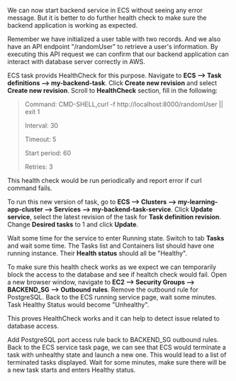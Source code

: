 We can now start backend service in ECS without seeing any error message. But it is better to do further health check to make sure the backend application is working as expected.

Remember we have initialized a user table with two records. And we also have an API endpoint "/randomUser" to retrieve a user's information. By executing this API request we can confirm that our backend application can interact with database server correctly in AWS.

ECS task provids HealthCheck for this purpose. Navigate to **ECS --> Task definitions --> my-backend-task**. Click **Create new revision** and select **Create new revision**. Scroll to **HealthCheck** section, fill in the following:

>Command: CMD-SHELL,curl -f http://localhost:8000/randomUser || exit 1
>
>Interval: 30
>
>Timeout: 5
>
>Start period: 60
>
>Retries: 3

This health check would be run periodically and report error if curl command fails.

To run this new version of task, go to **ECS --> Clusters --> my-learning-app-cluster --> Services --> my-backend-task-service**. Click **Update service**, select the latest revision of the task for **Task definition revision**. Change **Desired tasks** to 1 and click **Update**.

Wait some time for the service to enter Running state. Switch to tab **Tasks** and wait some time. The Tasks list and Containers list should have one running instance. Their **Health status** should all be "Healthy".

To make sure this health check works as we expect we can temporarily block the access to the database and see if healtch check would fail. Open a new browser window, navigate to **EC2 --> Security Groups --> BACKEND_SG --> Outbound rules**. Remove the outbound rule for PostgreSQL. Back to the ECS running service page, wait some minutes. Task Healthy Status would become "Unhealthy".

This proves HealthCheck works and it can help to detect issue related to database access.

Add PostgreSQL port access rule back to BACKEND_SG outbound rules. Back to the ECS service task page, we can see that ECS would terminate a task with unhealthy state and launch a new one. This would lead to a list of terminated tasks displayed. Wait for some minutes, make sure there will be a new task starts and enters Healthy status.